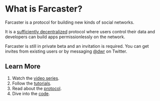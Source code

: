 # What is Farcaster?

Farcaster is a protocol for building new kinds of social networks.

It is a [sufficiently decentralized](https://www.varunsrinivasan.com/2022/01/11/sufficient-decentralization-for-social-networks) protocol where users control their data and developers can build apps permissionlessly on the network.

Farcaster is still in private beta and an invitation is required. You can get invites from existing users or by messaging [@dwr](https://twitter.com/dwr) on Twitter.

## Learn More

1. Watch the [video series](https://www.farcaster.xyz/devs#learn).
2. Follow the [tutorials](https://www.farcaster.xyz/devs#tutorials).
3. Read about the [protocol](../protocol/overview.md).
3. Dive into the [code](https://github.com/farcasterxyz/hub-monorepo).
